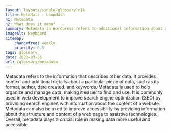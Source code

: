 ```yaml
--- 
layout: layouts/single-glossary.njk
title: Metadata - Loopdash
h1: Metadata
h2: What does it mean?
summary: Metadata in Wordpress refers to additional information about a post or page, such as the author, date, tags, and categories, that is stored in the database and used to organize and display content on the website.
imageAlt: keyboard
sitemap:
	changefreq: weekly
	priority: 0.5
tags: glossary
date: 2023-03-06
url: /glossary/metadata
---
```


Metadata refers to the information that describes other data. It provides context and additional details about a particular piece of data, such as its format, author, date created, and keywords. Metadata is used to help organize and manage data, making it easier to find and use. It is commonly used in web development to improve search engine optimization (SEO) by providing search engines with information about the content of a website. Metadata can also be used to improve accessibility by providing information about the structure and content of a web page to assistive technologies. Overall, metadata plays a crucial role in making data more useful and accessible.